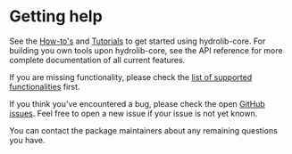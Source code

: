 # Getting help
See the [How-to's](setup.md) and [Tutorials](../tutorials/steps.md) to get started using hydrolib-core.
For building you own tools upon hydrolib-core, see the API reference for more complete documentation of all current features.

If you are missing functionality, please check the [list of supported functionalities](../topics/dhydro_support.md) first.

If you think you've encountered a bug, please check the open [GitHub issues](https://github.com/Deltares/HYDROLIB-core/issues).
Feel free to open a new issue if your issue is not yet known.

You can contact the package maintainers about any remaining questions you have.
